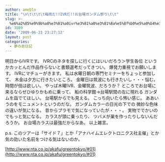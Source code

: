 ```yaml
---
author: ameblo
title: "\n\t\t\t\t梅雨だ!!IVRだ!!お台場ガンダム祭り\t\t"
slug: >-
  %e6%a2%85%e9%9b%a8%e3%81%a0ivr%e3%81%a0%e3%81%8a%e5%8f%b0%e5%a0%b4%e3%82%ac%e3%83%b3%e3%83%80%e3%83%a0%e7%a5%ad%e3%82%8a
id: 3809
date: '2009-06-23 23:27:12'
layout: post
categories:
  - 夢の島日記
---
```


明日からIVRです。 IVRCのネタを探しに行くにはいいだろう＞学生各位 というかカッとんだ作品作らないと書類選考だってきつい。 爆発力重視でお願いします。 IVRにマチューがきます。 私は水曜日朝の専門セミナーをちょっと参加して、 木金は夕方に行きたいところ。 金曜日は筑波にも行きたいし・・・悩む。 時間が倍は欲しい。 やっぱ木曜IVR、金曜筑波、だろうか？ ところでお台場に来るならぜひゆりかもめに乗って、 船の科学館→台場駅間の左に現れる ガンダムを詣でてほしい。 台場駅からでも見える。 こっち向いたら怖い感じ。 ああいうのをモニュメントというのだな。 ガンダムカラーの日光の下での 微妙な色味の違いが気になる。 昔からプラモで気になっていたが・・・。 実物ででかいのでもっと気になる。 カラスが頭に乗ったり、 ツバメが巣を作ったりしないんだろうか。 お台場カラスは最強だからなあ。 以上雑言。

p.s. このツアーは「サイド７」とか「アナハイムエレクトロニクス社主催」とか 気の効いた名前をつける気はないのか。

[http://www.nta.co.jp/akafu/greentokyo/#01](http://www.nta.co.jp/akafu/greentokyo/#01)